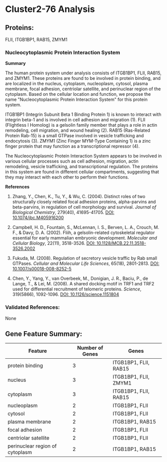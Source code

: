 # Cluster2-76 Analysis

## Proteins: 

FLII, ITGB1BP1, RAB15, ZMYM1

### Nucleocytoplasmic Protein Interaction System

**Summary**

The human protein system under analysis consists of ITGB1BP1, FLII, RAB15, and ZMYM1. These proteins are found to be involved in protein binding, and are localized in the nucleus, cytoplasm, nucleoplasm, cytosol, plasma membrane, focal adhesion, centriolar satellite, and perinuclear region of the cytoplasm. Based on the cellular location and function, we propose the name "Nucleocytoplasmic Protein Interaction System" for this protein system.

ITGB1BP1 (Integrin Subunit Beta 1 Binding Protein 1) is known to interact with integrin beta-1 and is involved in cell adhesion and migration (1). FLII (Flightless I Homolog) is a gelsolin family member that plays a role in actin remodeling, cell migration, and wound healing (2). RAB15 (Ras-Related Protein Rab-15) is a small GTPase involved in vesicle trafficking and endocytosis (3). ZMYM1 (Zinc Finger MYM-Type Containing 1) is a zinc finger protein that may function as a transcriptional repressor (4).

The Nucleocytoplasmic Protein Interaction System appears to be involved in various cellular processes such as cell adhesion, migration, actin remodeling, vesicle trafficking, and transcriptional regulation. The proteins in this system are found in different cellular compartments, suggesting that they may interact with each other to perform their functions.

**References**

1. Zhang, Y., Chen, K., Tu, Y., & Wu, C. (2004). Distinct roles of two structurally closely related focal adhesion proteins, alpha-parvins and beta-parvins, in regulation of cell morphology and survival. *Journal of Biological Chemistry*, 279(40), 41695-41705. [DOI: 10.1074/jbc.M405916200](https://doi.org/10.1074/jbc.M405916200)

2. Campbell, H. D., Fountain, S., McLennan, I. S., Berven, L. A., Crouch, M. F., & Davy, D. A. (2002). Fliih, a gelsolin-related cytoskeletal regulator essential for early mammalian embryonic development. *Molecular and Cellular Biology*, 22(11), 3518-3526. [DOI: 10.1128/MCB.22.11.3518-3526.2002](https://doi.org/10.1128/MCB.22.11.3518-3526.2002)

3. Fukuda, M. (2008). Regulation of secretory vesicle traffic by Rab small GTPases. *Cellular and Molecular Life Sciences*, 65(18), 2801-2813. [DOI: 10.1007/s00018-008-8252-5](https://doi.org/10.1007/s00018-008-8252-5)

4. Chen, Y., Yang, Y., van Overbeek, M., Donigian, J. R., Baciu, P., de Lange, T., & Lei, M. (2008). A shared docking motif in TRF1 and TRF2 used for differential recruitment of telomeric proteins. *Science*, 319(5866), 1092-1096. [DOI: 10.1126/science.1151804](https://doi.org/10.1126/science.1151804)

### Validated References: 

None





## Gene Feature Summary: 

| Feature | Number of Genes | Genes |
| --- | --- | --- |
| protein binding | 3 | ITGB1BP1, FLII, RAB15 |
| nucleus | 3 | ITGB1BP1, FLII, ZMYM1 |
| cytoplasm | 3 | ITGB1BP1, FLII, RAB15 |
| nucleoplasm | 2 | ITGB1BP1, FLII |
| cytosol | 2 | ITGB1BP1, FLII |
| plasma membrane | 2 | ITGB1BP1, RAB15 |
| focal adhesion | 2 | ITGB1BP1, FLII |
| centriolar satellite | 2 | ITGB1BP1, FLII |
| perinuclear region of cytoplasm | 2 | ITGB1BP1, RAB15 |

